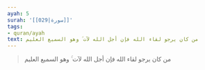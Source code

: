 ```yaml
---
ayah: 5
surah: '[[029|سورة]]'
tags:
- quran/ayah
text: من كان يرجو لقاء الله فإن أجل الله لآت ۚ وهو السميع العليم
---
```

> من كان يرجو لقاء الله فإن أجل الله لآت ۚ وهو السميع العليم

